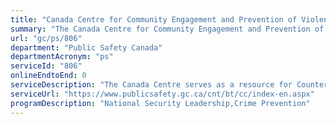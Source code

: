 ```yaml
---
title: "Canada Centre for Community Engagement and Prevention of Violence"
summary: "The Canada Centre for Community Engagement and Prevention of Violence service from Public Safety Canada is not available end-to-end online, according to the GC Service Inventory."
url: "gc/ps/806"
department: "Public Safety Canada"
departmentAcronym: "ps"
serviceId: "806"
onlineEndtoEnd: 0
serviceDescription: "The Canada Centre serves as a resource for Counter Radicalization to Violence/Countering Violent Extremism practitioners, primarily not-for-profit and non-governmental social and human service organizations and practitioners, as well as local law enforcement, and federal security and intelligence stakeholders, who are seeking advice on promising practices and lessons learned in areas such as individual assessment, intervention, trends, case management, and measurement and evaluation."
serviceUrl: "https://www.publicsafety.gc.ca/cnt/bt/cc/index-en.aspx"
programDescription: "National Security Leadership,Crime Prevention"
---
```

